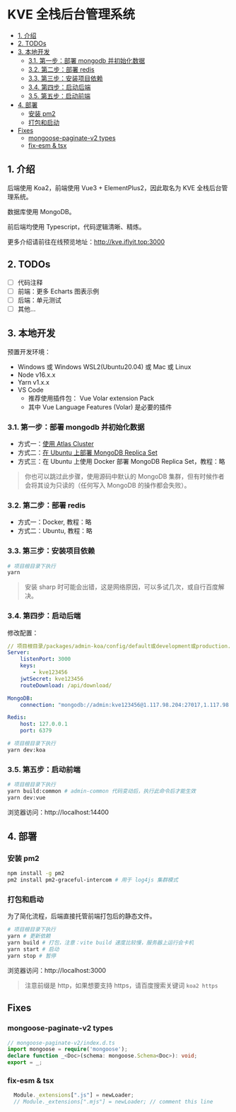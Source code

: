 # KVE 全栈后台管理系统

- [1. 介绍](#1-介绍)
- [2. TODOs](#2-todos)
- [3. 本地开发](#3-本地开发)
  - [3.1. 第一步：部署 mongodb 并初始化数据](#31-第一步部署-mongodb-并初始化数据)
  - [3.2. 第二步：部署 redis](#32-第二步部署-redis)
  - [3.3. 第三步：安装项目依赖](#33-第三步安装项目依赖)
  - [3.4. 第四步：启动后端](#34-第四步启动后端)
  - [3.5. 第五步：启动前端](#35-第五步启动前端)
- [4. 部署](#4-部署)
  - [安装 pm2](#安装-pm2)
  - [打包和启动](#打包和启动)
- [Fixes](#fixes)
  - [mongoose-paginate-v2 types](#mongoose-paginate-v2-types)
  - [fix-esm \& tsx](#fix-esm--tsx)

## 1. 介绍

后端使用 Koa2，前端使用 Vue3 + ElementPlus2，因此取名为 KVE 全栈后台管理系统。

数据库使用 MongoDB。

前后端均使用 Typescript，代码逻辑清晰、精炼。

更多介绍请前往在线预览地址：http://kve.iflyit.top:3000

## 2. TODOs

- [ ] 代码注释
- [ ] 前端：更多 Echarts 图表示例
- [ ] 后端：单元测试
- [ ] 其他...

## 3. 本地开发

预置开发环境：

- Windows 或 Windows WSL2(Ubuntu20.04) 或 Mac 或 Linux 
- Node v16.x.x
- Yarn v1.x.x
- VS Code
  - 推荐使用插件包： Vue Volar extension Pack
  - 其中 Vue Language Features (Volar) 是必要的插件

### 3.1. 第一步：部署 mongodb 并初始化数据

- 方式一：[使用 Atlas Cluster](./doc/mongodb/AtlasCluster.md)
- 方式二：[在 Ubuntu 上部署 MongoDB Replica Set](https://www.yuque.com/docs/share/1b6fe99a-7bc2-4eb8-bf9d-29c69c15d162)
- 方式三：在 Ubuntu 上使用 Docker 部署 MongoDB Replica Set，教程：略

> 你也可以跳过此步骤，使用源码中默认的 MongoDB 集群，但有时候作者会将其设为只读的（任何写入 MongoDB 的操作都会失败）。

### 3.2. 第二步：部署 redis

- 方式一：Docker, 教程：略
- 方式二：Ubuntu, 教程：略

### 3.3. 第三步：安装项目依赖

```bash
# 项目根目录下执行
yarn
```

> 安装 sharp 时可能会出错，这是网络原因，可以多试几次，或自行百度解决。

### 3.4. 第四步：启动后端

修改配置：

```yaml
// 项目根目录/packages/admin-koa/config/default或development或production.yml
Server:
    listenPort: 3000
    keys:
        - kve123456
    jwtSecret: kve123456
    routeDownload: /api/download/

MongoDB:
    connection: "mongodb://admin:kve123456@1.117.98.204:27017,1.117.98.204:27018,1.117.98.204:27019?replicaSet=rs0&retryWrites=true&w=majority"

Redis:
    host: 127.0.0.1
    port: 6379
```

```bash
# 项目根目录下执行
yarn dev:koa
```

### 3.5. 第五步：启动前端

```bash
# 项目根目录下执行
yarn build:common # admin-common 代码变动后，执行此命令后才能生效
yarn dev:vue
```

浏览器访问：http://localhost:14400

## 4. 部署

### 安装 pm2

```bash
npm install -g pm2
pm2 install pm2-graceful-intercom # 用于 log4js 集群模式
```
### 打包和启动

为了简化流程，后端直接托管前端打包后的静态文件。

```bash
# 项目根目录下执行
yarn # 更新依赖
yarn build # 打包，注意：vite build 速度比较慢，服务器上运行会卡机
yarn start # 启动
yarn stop # 暂停
```
浏览器访问：http://localhost:3000

> 注意前缀是 http，如果想要支持 https，请百度搜索关键词 `koa2 https`


## Fixes

### mongoose-paginate-v2 types
```ts
// mongoose-paginate-v2/index.d.ts
import mongoose = require('mongoose');
declare function _<Doc>(schema: mongoose.Schema<Doc>): void;
export = _;
```

### fix-esm & tsx
```js
  Module._extensions[".js"] = newLoader;
  // Module._extensions[".mjs"] = newLoader; // comment this line
```
